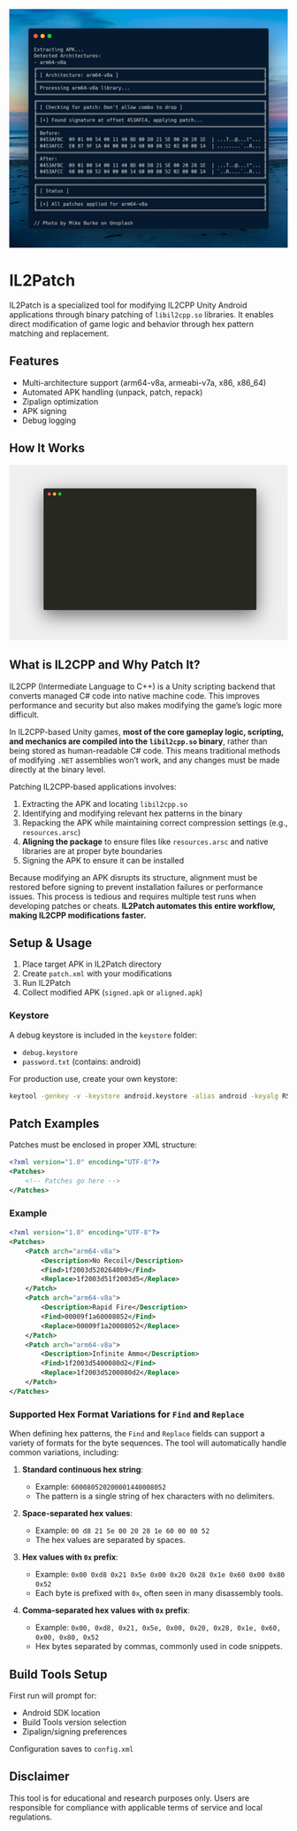 ![Banner Image](assets/sample.png)
# IL2Patch

IL2Patch is a specialized tool for modifying IL2CPP Unity Android applications through binary patching of `libil2cpp.so` libraries. It enables direct modification of game logic and behavior through hex pattern matching and replacement.

## Features

- Multi-architecture support (arm64-v8a, armeabi-v7a, x86, x86_64)
- Automated APK handling (unpack, patch, repack)
- Zipalign optimization
- APK signing
- Debug logging

## How It Works

![Terminal Preview](assets/Animation.gif)

## What is IL2CPP and Why Patch It?

IL2CPP (Intermediate Language to C++) is a Unity scripting backend that converts managed C# code into native machine code. This improves performance and security but also makes modifying the game’s logic more difficult.  

In IL2CPP-based Unity games, **most of the core gameplay logic, scripting, and mechanics are compiled into the `libil2cpp.so` binary**, rather than being stored as human-readable C# code. This means traditional methods of modifying `.NET` assemblies won’t work, and any changes must be made directly at the binary level.  

Patching IL2CPP-based applications involves:  

1. Extracting the APK and locating `libil2cpp.so`  
2. Identifying and modifying relevant hex patterns in the binary  
3. Repacking the APK while maintaining correct compression settings (e.g., `resources.arsc`)  
4. **Aligning the package** to ensure files like `resources.arsc` and native libraries are at proper byte boundaries  
5. Signing the APK to ensure it can be installed  

Because modifying an APK disrupts its structure, alignment must be restored before signing to prevent installation failures or performance issues. This process is tedious and requires multiple test runs when developing patches or cheats. **IL2Patch automates this entire workflow, making IL2CPP modifications faster.**


## Setup & Usage

1. Place target APK in IL2Patch directory
2. Create `patch.xml` with your modifications
3. Run IL2Patch
4. Collect modified APK (`signed.apk` or `aligned.apk`)

### Keystore

A debug keystore is included in the `keystore` folder:
- `debug.keystore`
- `password.txt` (contains: android)

For production use, create your own keystore:
```bash
keytool -genkey -v -keystore android.keystore -alias android -keyalg RSA -keysize 2048 -validity 10000
```

## Patch Examples

Patches must be enclosed in proper XML structure:
```xml
<?xml version="1.0" encoding="UTF-8"?>
<Patches>
    <!-- Patches go here -->
</Patches>
```

### Example
```xml
<?xml version="1.0" encoding="UTF-8"?>
<Patches>
    <Patch arch="arm64-v8a">
        <Description>No Recoil</Description>
        <Find>1f2003d5202640b9</Find>
        <Replace>1f2003d51f2003d5</Replace>
    </Patch>
    <Patch arch="arm64-v8a">
        <Description>Rapid Fire</Description>
        <Find>00009f1a60008052</Find>
        <Replace>00009f1a20008052</Replace>
    </Patch>
    <Patch arch="arm64-v8a">
        <Description>Infinite Ammo</Description>
        <Find>1f2003d5400080d2</Find>
        <Replace>1f2003d5200080d2</Replace>
    </Patch>
</Patches>
```

### Supported Hex Format Variations for `Find` and `Replace`

When defining hex patterns, the `Find` and `Replace` fields can support a variety of formats for the byte sequences. The tool will automatically handle common variations, including:

1. **Standard continuous hex string**:  
   - Example: `600080520200001440008052`
   - The pattern is a single string of hex characters with no delimiters.

2. **Space-separated hex values**:  
   - Example: `00 d8 21 5e 00 20 28 1e 60 00 80 52`
   - The hex values are separated by spaces.

3. **Hex values with `0x` prefix**:  
   - Example: `0x00 0xd8 0x21 0x5e 0x00 0x20 0x28 0x1e 0x60 0x00 0x80 0x52`
   - Each byte is prefixed with `0x`, often seen in many disassembly tools.

4. **Comma-separated hex values with `0x` prefix**:  
   - Example: `0x00, 0xd8, 0x21, 0x5e, 0x00, 0x20, 0x28, 0x1e, 0x60, 0x00, 0x80, 0x52`
   - Hex bytes separated by commas, commonly used in code snippets.

## Build Tools Setup

First run will prompt for:
- Android SDK location
- Build Tools version selection
- Zipalign/signing preferences

Configuration saves to `config.xml`

## Disclaimer

This tool is for educational and research purposes only. Users are responsible for compliance with applicable terms of service and local regulations. 